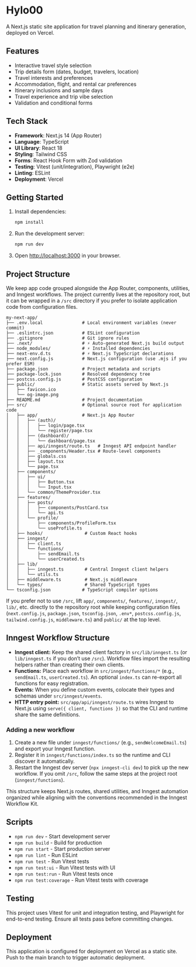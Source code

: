 # Hylo00

A Next.js static site application for travel planning and itinerary generation, deployed on Vercel.

## Features

- Interactive travel style selection
- Trip details form (dates, budget, travelers, location)
- Travel interests and preferences
- Accommodation, flight, and rental car preferences
- Itinerary inclusions and sample days
- Travel experience and trip vibe selection
- Validation and conditional forms

## Tech Stack

- **Framework**: Next.js 14 (App Router)
- **Language**: TypeScript
- **UI Library**: React 18
- **Styling**: Tailwind CSS
- **Forms**: React Hook Form with Zod validation
- **Testing**: Vitest (unit/integration), Playwright (e2e)
- **Linting**: ESLint
- **Deployment**: Vercel

## Getting Started

1. Install dependencies:
   ```bash
   npm install
   ```

2. Run the development server:
   ```bash
   npm run dev
   ```

3. Open [http://localhost:3000](http://localhost:3000) in your browser.

## Project Structure

We keep app code grouped alongside the App Router, components, utilities, and Inngest workflows. The project currently lives at the repository root, but it can be wrapped in a `/src` directory if you prefer to isolate application code from configuration files.

```
my-next-app/
├── .env.local               # Local environment variables (never commit)
├── .eslintrc.json           # ESLint configuration
├── .gitignore               # Git ignore rules
├── .next/                   # ⚡ Auto-generated Next.js build output
├── node_modules/            # ⚡ Installed dependencies
├── next-env.d.ts            # ⚡ Next.js TypeScript declarations
├── next.config.js           # Next.js configuration (use .mjs if you prefer ESM)
├── package.json             # Project metadata and scripts
├── package-lock.json        # Resolved dependency tree
├── postcss.config.js        # PostCSS configuration
├── public/                  # Static assets served by Next.js
│   ├── favicon.ico
│   └── og-image.png
├── README.md                # Project documentation
├── src/                     # Optional source root for application code
│   ├── app/                 # Next.js App Router
│   │   ├── (auth)/
│   │   │   ├── login/page.tsx
│   │   │   └── register/page.tsx
│   │   ├── (dashboard)/
│   │   │   └── dashboard/page.tsx
│   │   ├── api/inngest/route.ts   # Inngest API endpoint handler
│   │   ├── _components/Header.tsx # Route-level components
│   │   ├── globals.css
│   │   ├── layout.tsx
│   │   └── page.tsx
│   ├── components/
│   │   ├── ui/
│   │   │   ├── Button.tsx
│   │   │   └── Input.tsx
│   │   └── common/ThemeProvider.tsx
│   ├── features/
│   │   ├── posts/
│   │   │   ├── components/PostCard.tsx
│   │   │   └── api.ts
│   │   └── profile/
│   │       ├── components/ProfileForm.tsx
│   │       └── useProfile.ts
│   ├── hooks/                # Custom React hooks
│   ├── inngest/
│   │   ├── client.ts
│   │   └── functions/
│   │       ├── sendEmail.ts
│   │       └── userCreated.ts
│   ├── lib/
│   │   ├── inngest.ts        # Central Inngest client helpers
│   │   └── utils.ts
│   ├── middleware.ts         # Next.js middleware
│   └── types/                # Shared TypeScript types
└── tsconfig.json            # TypeScript compiler options
```

If you prefer not to use `/src`, lift `app/`, `components/`, `features/`, `inngest/`, `lib/`, etc. directly to the repository root while keeping configuration files (`next.config.js`, `package.json`, `tsconfig.json`, `.env*`, `postcss.config.js`, `tailwind.config.js`, `middleware.ts`) and `public/` at the top level.

## Inngest Workflow Structure

- **Inngest client:** Keep the shared client factory in `src/lib/inngest.ts` (or `lib/inngest.ts` if you don’t use `/src`). Workflow files import the resulting helpers rather than creating their own clients.
- **Functions:** Place each workflow in `src/inngest/functions/*` (e.g., `sendEmail.ts`, `userCreated.ts`). An optional `index.ts` can re-export all functions for easy registration.
- **Events:** When you define custom events, colocate their types and schemas under `src/inngest/events`.
- **HTTP entry point:** `src/app/api/inngest/route.ts` wires Inngest to Next.js using `serve({ client, functions })` so that the CLI and runtime share the same definitions.

### Adding a new workflow

1. Create a new file under `inngest/functions/` (e.g., `sendWelcomeEmail.ts`) and export your Inngest function.
2. Register it in `inngest/functions/index.ts` so the runtime and CLI discover it automatically.
3. Restart the Inngest dev server (`npx inngest-cli dev`) to pick up the new workflow. If you omit `/src`, follow the same steps at the project root (`inngest/functions`).

This structure keeps Next.js routes, shared utilities, and Inngest automation organized while aligning with the conventions recommended in the Inngest Workflow Kit.
## Scripts

- `npm run dev` - Start development server
- `npm run build` - Build for production
- `npm run start` - Start production server
- `npm run lint` - Run ESLint
- `npm run test` - Run Vitest tests
- `npm run test:ui` - Run Vitest tests with UI
- `npm run test:run` - Run Vitest tests once
- `npm run test:coverage` - Run Vitest tests with coverage

## Testing

This project uses Vitest for unit and integration testing, and Playwright for end-to-end testing. Ensure all tests pass before committing changes.

## Deployment

This application is configured for deployment on Vercel as a static site. Push to the main branch to trigger automatic deployment.